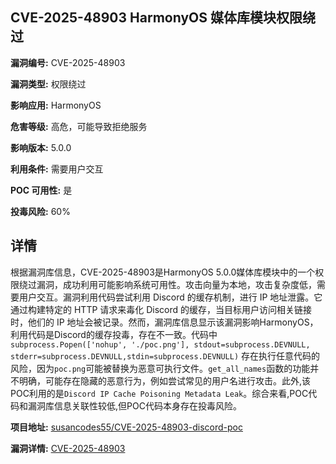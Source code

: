## CVE-2025-48903 HarmonyOS 媒体库模块权限绕过

**漏洞编号:** CVE-2025-48903

**漏洞类型:** 权限绕过

**影响应用:** HarmonyOS

**危害等级:** 高危，可能导致拒绝服务

**影响版本:** 5.0.0

**利用条件:** 需要用户交互

**POC 可用性:** 是

**投毒风险:** 60%

## 详情

根据漏洞库信息，CVE-2025-48903是HarmonyOS 5.0.0媒体库模块中的一个权限绕过漏洞，成功利用可能影响系统可用性。攻击向量为本地，攻击复杂度低，需要用户交互。漏洞利用代码尝试利用 Discord 的缓存机制，进行 IP 地址泄露。它通过构建特定的 HTTP 请求来毒化 Discord 的缓存，当目标用户访问相关链接时，他们的 IP 地址会被记录。然而，漏洞库信息显示该漏洞影响HarmonyOS，利用代码是Discord的缓存投毒，存在不一致。代码中`subprocess.Popen(['nohup', './poc.png'], stdout=subprocess.DEVNULL, stderr=subprocess.DEVNULL,stdin=subprocess.DEVNULL)` 存在执行任意代码的风险，因为`poc.png`可能被替换为恶意可执行文件。`get_all_names`函数的功能并不明确，可能存在隐藏的恶意行为，例如尝试常见的用户名进行攻击。此外,该POC利用的是`Discord IP Cache Poisoning Metadata Leak`。综合来看,POC代码和漏洞库信息关联性较低,但POC代码本身存在投毒风险。

**项目地址:** [susancodes55/CVE-2025-48903-discord-poc](https://github.com/susancodes55/CVE-2025-48903-discord-poc)

**漏洞详情:** [CVE-2025-48903](https://nvd.nist.gov/vuln/detail/CVE-2025-48903)